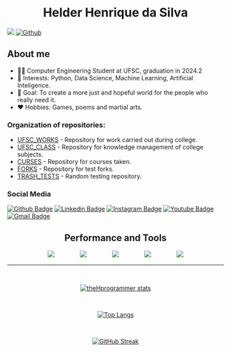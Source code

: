 <h1 align="center">Helder Henrique da Silva</h1>

![](https://visitor-badge.laobi.icu/badge?page_id=theHprogrammer.theHprogrammer)
[![Github](https://img.shields.io/github/followers/theHprogrammer?label=Follow&style=social)](https://github.com/theHprogrammer)

## About me

- 👨‍🎓 Computer Engineering Student at UFSC, graduation in 2024.2
- 🎯 Interests: Python, Data Science, Machine Learning, Artificial Inteligence.
- 🥅 Goal: To create a more just and hopeful world for the people who really need it.
- ❤️ Hobbies: Games, poems and martial arts.

 ### Organization of repositories:
- [UFSC_WORKS](https://github.com/theHprogrammer-UFSCWORKS) - Repository for work carried out during college.
- [UFSC_CLASS](#) - Repository for knowledge management of college subjects.
- [CURSES](#) - Repository for courses taken.
- [FORKS](#) - Repository for test forks.
- [TRASH_TESTS](#) - Random testing repository.

### Social Media

[![Github Badge](https://img.shields.io/badge/GitHub-181717.svg?style=for-the-badge&logo=GitHub&logoColor=white)](https://github.com/theHprogrammer)
[![Linkedin Badge](https://img.shields.io/badge/LinkedIn-0077B5?style=for-the-badge&logo=linkedin&logoColor=white)](https://www.linkedin.com/in/theHprogrammer/)
[![Instagram Badge](https://img.shields.io/badge/Instagram-E4405F.svg?style=for-the-badge&logo=Instagram&logoColor=white)](https://www.instagram.com/theHprogrammer/)
[![Youtube Badge](https://img.shields.io/badge/YouTube-FF0000.svg?style=for-the-badge&logo=YouTube&logoColor=white)](https://www.youtube.com/channel/UC0oSqkRhIz82pcjx1WRIZnA)
[![Gmail Badge](https://img.shields.io/badge/Gmail-EA4335.svg?style=for-the-badge&logo=Gmail&logoColor=white)](mailto:hhshelder.eng@gmail.com)

<h2 align="center">Performance and Tools</h1>

<div align="center">
    <img src="https://img.shields.io/badge/MySQL-00000F?style=for-the-badge&logo=mysql&logoColor=white">
    &nbsp;&nbsp;&nbsp;&nbsp;&nbsp;&nbsp;&nbsp;&nbsp;&nbsp;&nbsp;&nbsp;&nbsp;&nbsp;
    <img src="https://img.shields.io/badge/PostgreSQL-000?style=for-the-badge&logo=postgresql">  
    &nbsp;&nbsp;&nbsp;&nbsp;&nbsp;&nbsp;&nbsp;&nbsp;&nbsp;&nbsp;&nbsp;&nbsp;&nbsp;
    <img src="https://img.shields.io/badge/python-3670A0?style=for-the-badge&logo=python&logoColor=ffdd54">
    &nbsp;&nbsp;&nbsp;&nbsp;&nbsp;&nbsp;&nbsp;&nbsp;&nbsp;&nbsp;&nbsp;&nbsp;&nbsp;
    <img src="https://img.shields.io/badge/jupyter-%23FA0F00.svg?style=for-the-badge&logo=jupyter&logoColor=white">
    &nbsp;&nbsp;&nbsp;&nbsp;&nbsp;&nbsp;&nbsp;&nbsp;&nbsp;&nbsp;&nbsp;&nbsp;&nbsp;
    <img src="https://img.shields.io/badge/Linux-000?style=for-the-badge&logo=linux&logoColor=FCC624">
  
</div>

---

<div align="center">

</br>

[![theHprogrammer stats](https://github-readme-stats-git-masterorgs-github-readme-stats-team.vercel.app/api?username=theHprogrammer&include_orgs=true&role=OWNER,ORGANIZATION_MEMBER,COLLABORATOR&count_private=true&show_icons=true&theme=transparent)](https://github.com/theHprogrammer)

</br>

[![Top Langs](https://github-readme-stats-git-masterorgs-github-readme-stats-team.vercel.app/api/top-langs/?username=theHprogrammer&include_orgs=true&role=OWNER,ORGANIZATION_MEMBER,COLLABORATOR&layout=compact&count_private=true&show_icons=true&hide=jupyter%20notebook&theme=transparent)](https://github.com/theHprogrammer)

</br>

[![GitHub Streak](https://streak-stats.demolab.com/?user=theHprogrammer&theme=transparent&bdates=FFF)](https://github.com/theHprogrammer)

</div>

<br>

